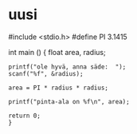 # uusi
#include <stdio.h>
#define PI 3.1415

int main ()
{
	float area, radius;
	
	printf("ole hyvä, anna säde:  ");
	scanf("%f", &radius);
	
	area = PI * radius * radius;
	
	printf("pinta-ala on %f\n", area);
	
	return 0;
	}
